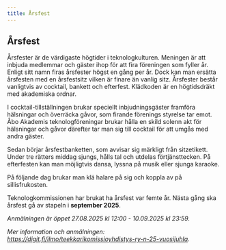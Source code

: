 ```yaml
---
title: Årsfest
---
```

## Årsfest

Årsfester är de värdigaste högtider i teknologkulturen. Meningen är att inbjuda medlemmar och gäster ihop för att fira föreningen som fyller år. Enligt sitt namn firas årsfester högst en gång per år. Dock kan man ersätta årsfesten med en årsfestsitz vilken är finare än vanlig sitz. Årsfester består vanligtvis av cocktail, bankett och efterfest. Klädkoden är en högtidsdräkt med akademiska ordnar.

I cocktail-tillställningen brukar speciellt inbjudningsgäster framföra hälsningar och överräcka gåvor, som firande förenings styrelse tar emot. Åbo Akademis teknologföreningar brukar hålla en skild solenn akt för hälsningar och gåvor därefter tar man sig till cocktail för att umgås med andra gäster.

Sedan börjar årsfestbanketten, som avvisar sig märkligt från sitzetikett. Under tre rätters middag sjungs, hålls tal och utdelas förtjänsttecken. På efterfesten kan man möjligtvis dansa, lyssna på musik eller sjunga karaoke.

På följande dag brukar man klä halare på sig och koppla av på sillisfrukosten.

Teknologkommissionen har brukat ha årsfest var femte år. Nästa gång ska årsfest gå av stapeln i **september 2025**.

*Anmälningen är öppet 27.08.2025 kl 12:00 - 10.09.2025 kl 23:59.*

*Mer information och anmälningen: https://digit.fi/ilmo/teekkarikomissioyhdistys-ry-n-25-vuosijuhla.*
